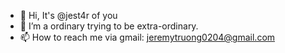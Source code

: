 - 👋 Hi, It's @jest4r of you
- 👀 I’m a ordinary trying to be extra-ordinary.
- 📫 How to reach me via gmail: jeremytruong0204@gmail.com

<!---
jest4r/jest4r is a ✨ special ✨ repository because its `README.md` (this file) appears on your GitHub profile.
You can click the Preview link to take a look at your changes.
--->
